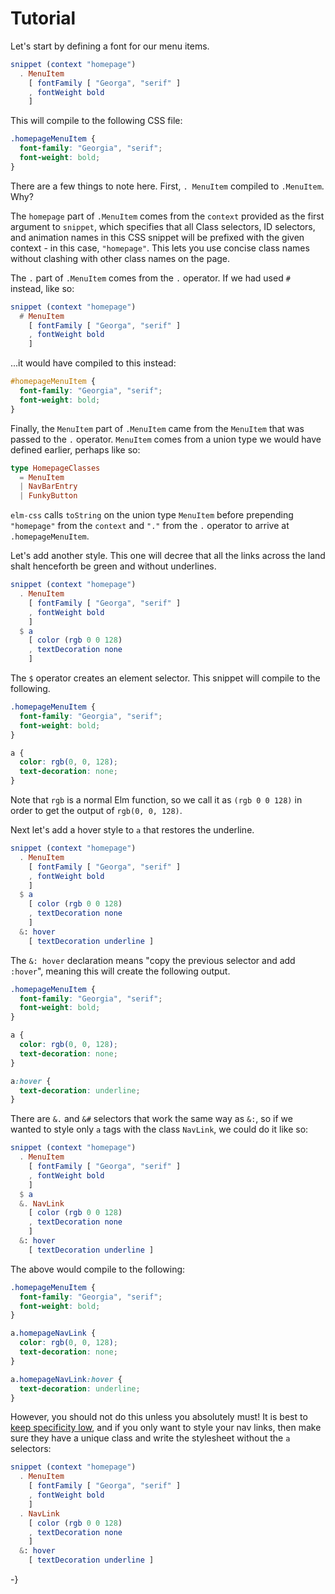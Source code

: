 # Tutorial

Let's start by defining a font for our menu items.

```elm
snippet (context "homepage")
  . MenuItem
    [ fontFamily [ "Georga", "serif" ]
    , fontWeight bold
    ]
```

This will compile to the following CSS file:

```css
.homepageMenuItem {
  font-family: "Georgia", "serif";
  font-weight: bold;
}
```

There are a few things to note here. First, `. MenuItem` compiled to
`.MenuItem`. Why?

The `homepage` part of `.MenuItem` comes from the `context`
provided as the first argument to `snippet`, which specifies that all
Class selectors, ID selectors, and animation names in this CSS snippet
will be prefixed with the given context - in this case, `"homepage"`. This
lets you use concise class names without clashing with other class names on the
page.

The `.` part of `.MenuItem` comes from the `.` operator. If we had used
`#` instead, like so:

```elm
snippet (context "homepage")
  # MenuItem
    [ fontFamily [ "Georga", "serif" ]
    , fontWeight bold
    ]
```

...it would have compiled to this instead:

```css
#homepageMenuItem {
  font-family: "Georgia", "serif";
  font-weight: bold;
}
```

Finally, the `MenuItem` part of `.MenuItem` came from the `MenuItem`
that was passed to the `.` operator. `MenuItem` comes from a union type we
would have defined earlier, perhaps like so:

```elm
type HomepageClasses
  = MenuItem
  | NavBarEntry
  | FunkyButton
```

`elm-css` calls `toString` on the union type `MenuItem` before prepending
`"homepage"` from the `context` and `"."` from the `.` operator to arrive at
`.homepageMenuItem`.

Let's add another style. This one will decree that all the links across the land
shalt henceforth be green and without underlines.

```elm
snippet (context "homepage")
  . MenuItem
    [ fontFamily [ "Georga", "serif" ]
    , fontWeight bold
    ]
  $ a
    [ color (rgb 0 0 128)
    , textDecoration none
    ]
```

The `$` operator creates an element selector. This snippet will compile to
the following.

```css
.homepageMenuItem {
  font-family: "Georgia", "serif";
  font-weight: bold;
}

a {
  color: rgb(0, 0, 128);
  text-decoration: none;
}
```

Note that `rgb` is a normal Elm function, so we call it as `(rgb 0 0 128)`
in order to get the output of `rgb(0, 0, 128)`.


Next let's add a hover style to `a` that restores the underline.

```elm
snippet (context "homepage")
  . MenuItem
    [ fontFamily [ "Georga", "serif" ]
    , fontWeight bold
    ]
  $ a
    [ color (rgb 0 0 128)
    , textDecoration none
    ]
  &: hover
    [ textDecoration underline ]
```

The `&: hover` declaration means "copy the previous selector and add `:hover`",
meaning this will create the following output.

```css
.homepageMenuItem {
  font-family: "Georgia", "serif";
  font-weight: bold;
}

a {
  color: rgb(0, 0, 128);
  text-decoration: none;
}

a:hover {
  text-decoration: underline;
}
```

There are `&.` and `&#` selectors that work the same way as `&:`, so if we
wanted to style only `a` tags with the class `NavLink`, we could do it like so:

```elm
snippet (context "homepage")
  . MenuItem
    [ fontFamily [ "Georga", "serif" ]
    , fontWeight bold
    ]
  $ a
  &. NavLink
    [ color (rgb 0 0 128)
    , textDecoration none
    ]
  &: hover
    [ textDecoration underline ]
```

The above would compile to the following:

```css
.homepageMenuItem {
  font-family: "Georgia", "serif";
  font-weight: bold;
}

a.homepageNavLink {
  color: rgb(0, 0, 128);
  text-decoration: none;
}

a.homepageNavLink:hover {
  text-decoration: underline;
}
```

However, you should not do this unless you absolutely must! It is best to
[keep specificity low](https://css-tricks.com/strategies-keeping-css-specificity-low/),
and if you only want to style your nav links, then make sure they have a
unique class and write the stylesheet without the `a` selectors:

```elm
snippet (context "homepage")
  . MenuItem
    [ fontFamily [ "Georga", "serif" ]
    , fontWeight bold
    ]
  . NavLink
    [ color (rgb 0 0 128)
    , textDecoration none
    ]
  &: hover
    [ textDecoration underline ]
```
-}
